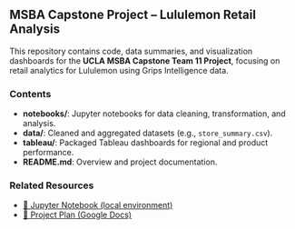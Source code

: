 ## MSBA Capstone Project – Lululemon Retail Analysis

This repository contains code, data summaries, and visualization dashboards for the **UCLA MSBA Capstone Team 11 Project**, focusing on retail analytics for Lululemon using Grips Intelligence data.

### Contents
- **notebooks/**: Jupyter notebooks for data cleaning, transformation, and analysis.
- **data/**: Cleaned and aggregated datasets (e.g., `store_summary.csv`).
- **tableau/**: Packaged Tableau dashboards for regional and product performance.
- **README.md**: Overview and project documentation.

### Related Resources
- [📓 Jupyter Notebook (local environment)](https://url.usb.m.mimecastprotect.com/s/qZWzCQAxlJniq51OVCksyuGtXNI?domain=localhost)
- [📄 Project Plan (Google Docs)](https://docs.google.com/document/d/1UFKB8qhSY78XPoMU-ZaZ2-_vI4zMWsBi1VFbDHlqEYM/edit?usp=sharing)
